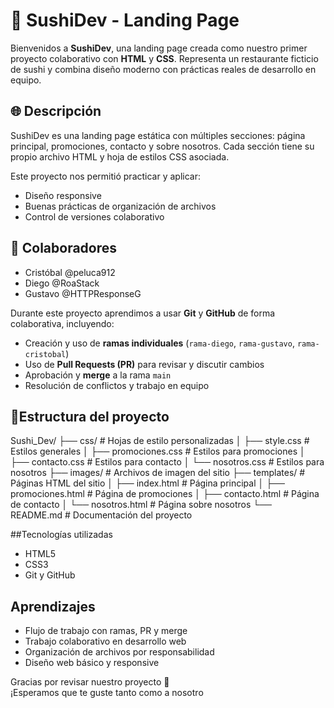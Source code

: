# 🍣 SushiDev - Landing Page

Bienvenidos a **SushiDev**, una landing page creada como nuestro primer proyecto colaborativo con **HTML** y **CSS**. Representa un restaurante ficticio de sushi y combina diseño moderno con prácticas reales de desarrollo en equipo.

## 🌐 Descripción

SushiDev es una landing page estática con múltiples secciones: página principal, promociones, contacto y sobre nosotros. Cada sección tiene su propio archivo HTML y hoja de estilos CSS asociada.

Este proyecto nos permitió practicar y aplicar:

- Diseño responsive
- Buenas prácticas de organización de archivos
- Control de versiones colaborativo

## 👥 Colaboradores

- Cristóbal @peluca912 
- Diego @RoaStack
- Gustavo @HTTPResponseG

Durante este proyecto aprendimos a usar **Git** y **GitHub** de forma colaborativa, incluyendo:

- Creación y uso de **ramas individuales** (`rama-diego`, `rama-gustavo`, `rama-cristobal`)
- Uso de **Pull Requests (PR)** para revisar y discutir cambios
- Aprobación y **merge** a la rama `main`
- Resolución de conflictos y trabajo en equipo

## 📁Estructura del proyecto
Sushi_Dev/
├── css/ # Hojas de estilo personalizadas
│ ├── style.css # Estilos generales
│ ├── promociones.css # Estilos para promociones
│ ├── contacto.css # Estilos para contacto
│ └── nosotros.css # Estilos para nosotros
├── images/ # Archivos de imagen del sitio
├── templates/ # Páginas HTML del sitio
│ ├── index.html # Página principal
│ ├── promociones.html # Página de promociones
│ ├── contacto.html # Página de contacto
│ └── nosotros.html # Página sobre nosotros
└── README.md # Documentación del proyecto



##Tecnologías utilizadas

- HTML5
- CSS3
- Git y GitHub

## Aprendizajes

- Flujo de trabajo con ramas, PR y merge
- Trabajo colaborativo en desarrollo web
- Organización de archivos por responsabilidad
- Diseño web básico y responsive

Gracias por revisar nuestro proyecto 🙌  
¡Esperamos que te guste tanto como a nosotro
